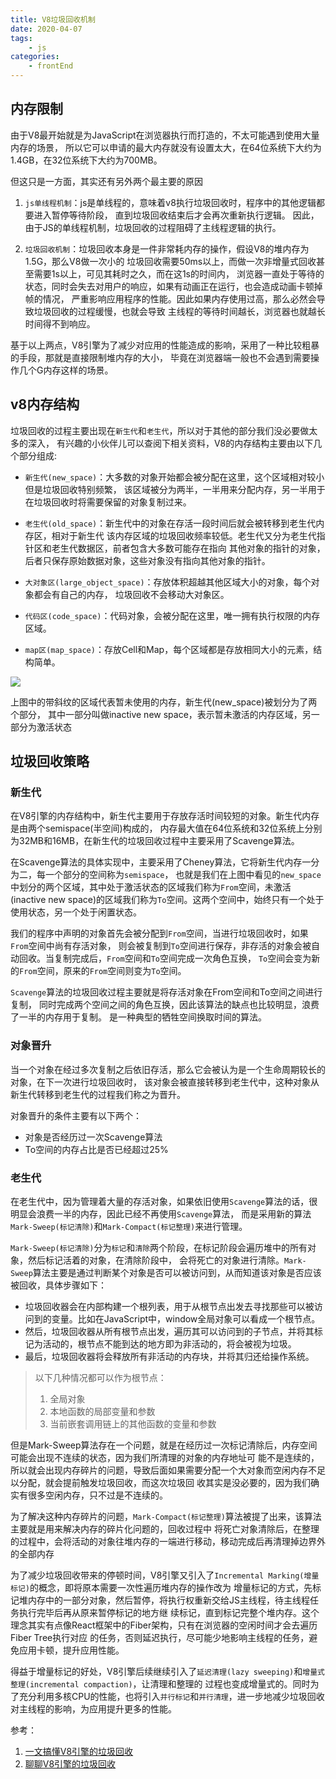 ```yaml
---
title: V8垃圾回收机制
date: 2020-04-07
tags: 
    - js
categories:
    - frontEnd
---
```


## 内存限制

由于V8最开始就是为JavaScript在浏览器执行而打造的，不太可能遇到使用大量内存的场景，
所以它可以申请的最大内存就没有设置太大，在64位系统下大约为1.4GB，在32位系统下大约为700MB。

但这只是一方面，其实还有另外两个最主要的原因

1. `js单线程机制`：js是单线程的，意味着v8执行垃圾回收时，程序中的其他逻辑都要进入暂停等待阶段，
直到垃圾回收结束后才会再次重新执行逻辑。
因此，由于JS的单线程机制，垃圾回收的过程阻碍了主线程逻辑的执行。

2. `垃圾回收机制`：垃圾回收本身是一件非常耗内存的操作，假设V8的堆内存为1.5G，那么V8做一次小的
垃圾回收需要50ms以上，而做一次非增量式回收甚至需要1s以上，可见其耗时之久，而在这1s的时间内，
浏览器一直处于等待的状态，同时会失去对用户的响应，如果有动画正在运行，也会造成动画卡顿掉帧的情况，
严重影响应用程序的性能。因此如果内存使用过高，那么必然会导致垃圾回收的过程缓慢，也就会导致
主线程的等待时间越长，浏览器也就越长时间得不到响应。

基于以上两点，V8引擎为了减少对应用的性能造成的影响，采用了一种比较粗暴的手段，那就是直接限制堆内存的大小，
毕竟在浏览器端一般也不会遇到需要操作几个G内存这样的场景。

## v8内存结构

垃圾回收的过程主要出现在`新生代`和`老生代`，所以对于其他的部分我们没必要做太多的深入，
有兴趣的小伙伴儿可以查阅下相关资料，V8的内存结构主要由以下几个部分组成:

- `新生代(new_space)`：大多数的对象开始都会被分配在这里，这个区域相对较小但是垃圾回收特别频繁，
该区域被分为两半，一半用来分配内存，另一半用于在垃圾回收时将需要保留的对象复制过来。

- `老生代(old_space)`：新生代中的对象在存活一段时间后就会被转移到老生代内存区，相对于新生代
该内存区域的垃圾回收频率较低。老生代又分为老生代指针区和老生代数据区，前者包含大多数可能存在指向
其他对象的指针的对象，后者只保存原始数据对象，这些对象没有指向其他对象的指针。

- `大对象区(large_object_space)`：存放体积超越其他区域大小的对象，每个对象都会有自己的内存，
垃圾回收不会移动大对象区。

- `代码区(code_space)`：代码对象，会被分配在这里，唯一拥有执行权限的内存区域。

- `map区(map_space)`：存放Cell和Map，每个区域都是存放相同大小的元素，结构简单。

![](http://img.demonze.cn/blog/20200406_stack.jpg)

上图中的带斜纹的区域代表暂未使用的内存，新生代(new_space)被划分为了两个部分，
其中一部分叫做inactive new space，表示暂未激活的内存区域，另一部分为激活状态

## 垃圾回收策略

### 新生代

在V8引擎的内存结构中，新生代主要用于存放存活时间较短的对象。新生代内存是由两个semispace(半空间)构成的，
内存最大值在64位系统和32位系统上分别为32MB和16MB，在新生代的垃圾回收过程中主要采用了Scavenge算法。

在Scavenge算法的具体实现中，主要采用了Cheney算法，它将新生代内存一分为二，每一个部分的空间称为`semispace`，
也就是我们在上图中看见的`new_space`中划分的两个区域，其中处于激活状态的区域我们称为`From`空间，未激活(inactive 
new space)的区域我们称为`To`空间。这两个空间中，始终只有一个处于使用状态，另一个处于闲置状态。

我们的程序中声明的对象首先会被分配到`From`空间，当进行垃圾回收时，如果`From`空间中尚有存活对象，
则会被复制到`To`空间进行保存，非存活的对象会被自动回收。当复制完成后，`From`空间和`To`空间完成一次角色互换，
`To`空间会变为新的`From`空间，原来的`From`空间则变为`To`空间。

`Scavenge`算法的垃圾回收过程主要就是将存活对象在From空间和To空间之间进行复制，
同时完成两个空间之间的角色互换，因此该算法的缺点也比较明显，浪费了一半的内存用于复制。
是一种典型的牺牲空间换取时间的算法。

### 对象晋升

当一个对象在经过多次复制之后依旧存活，那么它会被认为是一个生命周期较长的对象，在下一次进行垃圾回收时，
该对象会被直接转移到老生代中，这种对象从新生代转移到老生代的过程我们称之为晋升。

对象晋升的条件主要有以下两个：

- 对象是否经历过一次Scavenge算法
- To空间的内存占比是否已经超过25%

### 老生代

在老生代中，因为管理着大量的存活对象，如果依旧使用`Scavenge`算法的话，很明显会浪费一半的内存，因此已经不再使用`Scavenge`算法，
而是采用新的算法`Mark-Sweep(标记清除)`和`Mark-Compact(标记整理)`来进行管理。

`Mark-Sweep(标记清除)`分为`标记`和`清除`两个阶段，在标记阶段会遍历堆中的所有对象，然后标记活着的对象，在清除阶段中，
会将死亡的对象进行清除。`Mark-Sweep`算法主要是通过判断某个对象是否可以被访问到，从而知道该对象是否应该被回收，具体步骤如下：

- 垃圾回收器会在内部构建一个根列表，用于从根节点出发去寻找那些可以被访问到的变量。比如在JavaScript中，window全局对象可以看成一个根节点。
- 然后，垃圾回收器从所有根节点出发，遍历其可以访问到的子节点，并将其标记为活动的，根节点不能到达的地方即为非活动的，将会被视为垃圾。
- 最后，垃圾回收器将会释放所有非活动的内存块，并将其归还给操作系统。

> 以下几种情况都可以作为根节点：
> 
> 1. 全局对象
> 2. 本地函数的局部变量和参数
> 3. 当前嵌套调用链上的其他函数的变量和参数
>

但是Mark-Sweep算法存在一个问题，就是在经历过一次标记清除后，内存空间可能会出现不连续的状态，因为我们所清理的对象的内存地址可
能不是连续的，所以就会出现内存碎片的问题，导致后面如果需要分配一个大对象而空闲内存不足以分配，就会提前触发垃圾回收，而这次垃圾回
收其实是没必要的，因为我们确实有很多空闲内存，只不过是不连续的。

为了解决这种内存碎片的问题，`Mark-Compact(标记整理)`算法被提了出来，该算法主要就是用来解决内存的碎片化问题的，回收过程中
将死亡对象清除后，在整理的过程中，会将活动的对象往堆内存的一端进行移动，移动完成后再清理掉边界外的全部内存

为了减少垃圾回收带来的停顿时间，V8引擎又引入了`Incremental Marking(增量标记)`的概念，即将原本需要一次性遍历堆内存的操作改为
增量标记的方式，先标记堆内存中的一部分对象，然后暂停，将执行权重新交给JS主线程，待主线程任务执行完毕后再从原来暂停标记的地方继
续标记，直到标记完整个堆内存。这个理念其实有点像React框架中的Fiber架构，只有在浏览器的空闲时间才会去遍历Fiber Tree执行对应
的任务，否则延迟执行，尽可能少地影响主线程的任务，避免应用卡顿，提升应用性能。

得益于增量标记的好处，V8引擎后续继续引入了`延迟清理(lazy sweeping)`和`增量式整理(incremental compaction)`，让清理和整理的
过程也变成增量式的。同时为了充分利用多核CPU的性能，也将引入`并行标记`和`并行清理`，进一步地减少垃圾回收对主线程的影响，为应用提升更多的性能。

参考：

1. [一文搞懂V8引擎的垃圾回收](https://juejin.im/post/5de909436fb9a016583595b1)
2. [聊聊V8引擎的垃圾回收](https://juejin.im/post/5ad3f1156fb9a028b86e78be)
